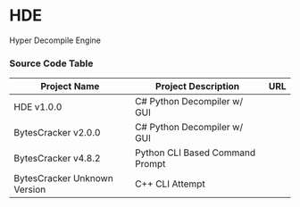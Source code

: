 # HDE
Hyper Decompile Engine

### Source Code Table
| Project Name                      | Project Description                       | URL                                                   |
|-----------------------------------|-------------------------------------------|-------------------------------------------------------|
| HDE v1.0.0                        | C# Python Decompiler w/ GUI               |     |
| BytesCracker v2.0.0               | C# Python Decompiler w/ GUI               |     |
| BytesCracker v4.8.2               | Python CLI Based Command Prompt           |
| BytesCracker Unknown Version      | C++ CLI Attempt                           |     |